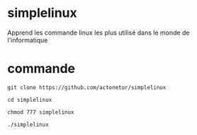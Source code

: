 # simplelinux

Apprend les commande linux les plus utilisé dans le monde de l'informatique

#  commande

```
git clone https://github.com/actonetor/simplelinux
```
```
cd simplelinux
```
```
chmod 777 simplelinux
```
```
./simplelinux
```
